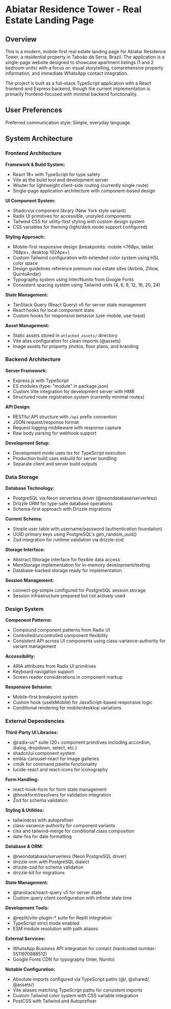 # Abiatar Residence Tower - Real Estate Landing Page

## Overview

This is a modern, mobile-first real estate landing page for Abiatar Residence Tower, a residential property in Taboão da Serra, Brazil. The application is a single-page website designed to showcase apartment listings (1 and 2 bedroom units) with a focus on visual storytelling, comprehensive property information, and immediate WhatsApp contact integration.

The project is built as a full-stack TypeScript application with a React frontend and Express backend, though the current implementation is primarily frontend-focused with minimal backend functionality.

## User Preferences

Preferred communication style: Simple, everyday language.

## System Architecture

### Frontend Architecture

**Framework & Build System:**
- React 18+ with TypeScript for type safety
- Vite as the build tool and development server
- Wouter for lightweight client-side routing (currently single route)
- Single-page application architecture with component-based design

**UI Component System:**
- Shadcn/ui component library (New York style variant)
- Radix UI primitives for accessible, unstyled components
- Tailwind CSS for utility-first styling with custom design system
- CSS variables for theming (light/dark mode support configured)

**Styling Approach:**
- Mobile-first responsive design (breakpoints: mobile <768px, tablet 768px+, desktop 1024px+)
- Custom Tailwind configuration with extended color system using HSL color space
- Design guidelines reference premium real estate sites (Airbnb, Zillow, QuintoAndar)
- Typography system using Inter/Nunito from Google Fonts
- Consistent spacing system using Tailwind units (4, 6, 8, 12, 16, 20, 24)

**State Management:**
- TanStack Query (React Query) v5 for server state management
- React hooks for local component state
- Custom hooks for responsive behavior (use-mobile, use-toast)

**Asset Management:**
- Static assets stored in `attached_assets/` directory
- Vite alias configuration for clean imports (@assets)
- Image assets for property photos, floor plans, and branding

### Backend Architecture

**Server Framework:**
- Express.js with TypeScript
- ES modules (type: "module" in package.json)
- Custom Vite integration for development server with HMR
- Structured route registration system (currently minimal routes)

**API Design:**
- RESTful API structure with `/api` prefix convention
- JSON request/response format
- Request logging middleware with response capture
- Raw body parsing for webhook support

**Development Setup:**
- Development mode uses tsx for TypeScript execution
- Production build uses esbuild for server bundling
- Separate client and server build outputs

### Data Storage

**Database Technology:**
- PostgreSQL via Neon serverless driver (@neondatabase/serverless)
- Drizzle ORM for type-safe database operations
- Schema-first approach with Drizzle migrations

**Current Schema:**
- Simple user table with username/password (authentication foundation)
- UUID primary keys using PostgreSQL's gen_random_uuid()
- Zod integration for runtime validation via drizzle-zod

**Storage Interface:**
- Abstract IStorage interface for flexible data access
- MemStorage implementation for in-memory development/testing
- Database-backed storage ready for implementation

**Session Management:**
- connect-pg-simple configured for PostgreSQL session storage
- Session infrastructure prepared but not actively used

### Design System

**Component Patterns:**
- Compound component patterns from Radix UI
- Controlled/uncontrolled component flexibility
- Consistent API across UI components using class-variance-authority for variant management

**Accessibility:**
- ARIA attributes from Radix UI primitives
- Keyboard navigation support
- Screen reader considerations in component markup

**Responsive Behavior:**
- Mobile-first breakpoint system
- Custom hook (useIsMobile) for JavaScript-based responsive logic
- Conditional rendering for mobile/desktop variations

### External Dependencies

**Third-Party UI Libraries:**
- @radix-ui/* suite (20+ component primitives including accordion, dialog, dropdown, select, etc.)
- shadcn/ui component system
- embla-carousel-react for image galleries
- cmdk for command palette functionality
- lucide-react and react-icons for iconography

**Form Handling:**
- react-hook-form for form state management
- @hookform/resolvers for validation integration
- Zod for schema validation

**Styling & Utilities:**
- tailwindcss with autoprefixer
- class-variance-authority for component variants
- clsx and tailwind-merge for conditional class composition
- date-fns for date formatting

**Database & ORM:**
- @neondatabase/serverless (Neon PostgreSQL driver)
- drizzle-orm with PostgreSQL dialect
- drizzle-zod for schema validation
- drizzle-kit for migrations

**State Management:**
- @tanstack/react-query v5 for server state
- Custom query client configuration with infinite stale time

**Development Tools:**
- @replit/vite-plugin-* suite for Replit integration
- TypeScript strict mode enabled
- ESM module resolution with path aliases

**External Services:**
- WhatsApp Business API integration for contact (hardcoded number: 5511970988512)
- Google Fonts CDN for typography (Inter, Nunito)

**Notable Configuration:**
- Absolute imports configured via TypeScript paths (@/, @shared/, @assets/)
- Vite aliases matching TypeScript paths for consistent imports
- Custom Tailwind color system with CSS variable integration
- PostCSS with Tailwind and Autoprefixer